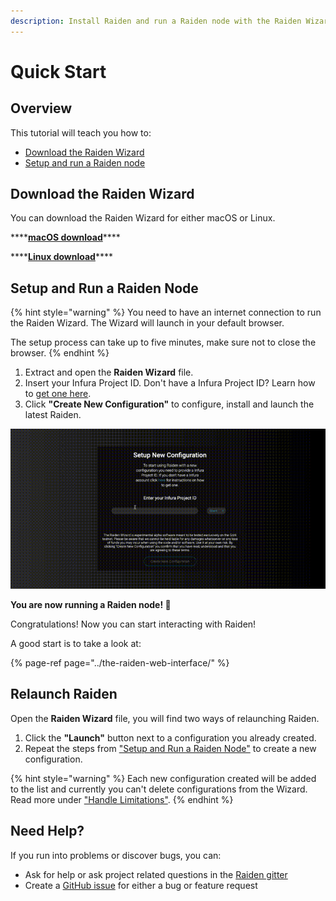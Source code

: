 ```yaml
---
description: Install Raiden and run a Raiden node with the Raiden Wizard
---
```


# Quick Start

## Overview

This tutorial will teach you how to:

* [Download the Raiden Wizard](./#download-the-raiden-wizard)
* [Setup and run a Raiden node](./#setup-and-run-a-raiden-node)

## Download the Raiden Wizard

You can download the Raiden Wizard for either macOS or Linux.

\*\*\*\*[**macOS download**](https://github.com/raiden-network/raiden-installer/releases/download/v0.32.0-testnet/raiden_wizard.macOS.zip)\*\*\*\*

\*\*\*\*[**Linux download**](https://github.com/raiden-network/raiden-installer/releases/download/v0.32.0-testnet/raiden_wizard.linux-gnu.bin.tar.gz)\*\*\*\*

## **Setup and Run a Raiden Node**

{% hint style="warning" %}
You need to have an internet connection to run the Raiden Wizard. The Wizard will launch in your default browser.

The setup process can take up to five minutes, make sure not to close the browser.
{% endhint %}

1. Extract and open the **Raiden Wizard** file.
2. Insert your Infura Project ID. Don't have a Infura Project ID? Learn how to [get one here](./#get-an-infura-project-id).
3. Click **"Create New Configuration"** to configure, install and launch the latest Raiden.

![The Raiden Wizard Setup Process](../.gitbook/assets/raiden_wizard_installation_process.gif)

**You are now running a Raiden node! 🎉**

Congratulations! Now you can start interacting with Raiden!

A good start is to take a look at:

{% page-ref page="../the-raiden-web-interface/" %}

## Relaunch Raiden

Open the **Raiden Wizard** file, you will find two ways of relaunching Raiden.

1. Click the **"Launch"** button next to a configuration you already created.
2. Repeat the steps from ["Setup and Run a Raiden Node"](./#setup-and-run-a-raiden-node) to create a new configuration.

{% hint style="warning" %}
Each new configuration created will be added to the list and currently you can't delete configurations from the Wizard. Read more under ["Handle Limitations"](known-issues.md).
{% endhint %}

## Need Help?

If you run into problems or discover bugs, you can:

* Ask for help or ask project related questions in the [Raiden gitter](https://gitter.im/raiden-network/raiden)
* Create a [GitHub issue](https://github.com/raiden-network/raiden/issues/new/choose) for either a bug or feature request

